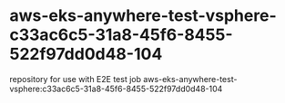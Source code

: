 # aws-eks-anywhere-test-vsphere-c33ac6c5-31a8-45f6-8455-522f97dd0d48-104
repository for use with E2E test job aws-eks-anywhere-test-vsphere:c33ac6c5-31a8-45f6-8455-522f97dd0d48-104
